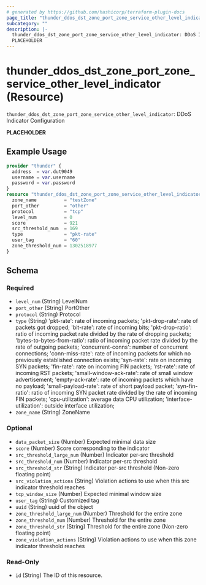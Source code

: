 ```yaml
---
# generated by https://github.com/hashicorp/terraform-plugin-docs
page_title: "thunder_ddos_dst_zone_port_zone_service_other_level_indicator Resource - terraform-provider-thunder"
subcategory: ""
description: |-
  thunder_ddos_dst_zone_port_zone_service_other_level_indicator: DDoS Indicator Configuration
  PLACEHOLDER
---
```


# thunder_ddos_dst_zone_port_zone_service_other_level_indicator (Resource)

`thunder_ddos_dst_zone_port_zone_service_other_level_indicator`: DDoS Indicator Configuration

__PLACEHOLDER__

## Example Usage

```terraform
provider "thunder" {
  address  = var.dut9049
  username = var.username
  password = var.password
}
resource "thunder_ddos_dst_zone_port_zone_service_other_level_indicator" "thunder_ddos_dst_zone_port_zone_service_other_level_indicator" {
  zone_name          = "testZone"
  port_other         = "other"
  protocol           = "tcp"
  level_num          = 0
  score              = 921
  src_threshold_num  = 169
  type               = "pkt-rate"
  user_tag           = "60"
  zone_threshold_num = 1302518977
}
```

<!-- schema generated by tfplugindocs -->
## Schema

### Required

- `level_num` (String) LevelNum
- `port_other` (String) PortOther
- `protocol` (String) Protocol
- `type` (String) 'pkt-rate': rate of incoming packets; 'pkt-drop-rate': rate of packets got dropped; 'bit-rate': rate of incoming bits; 'pkt-drop-ratio': ratio of incoming packet rate divided by the rate of dropping packets; 'bytes-to-bytes-from-ratio': ratio of incoming packet rate divided by the rate of outgoing packets; 'concurrent-conns': number of concurrent connections; 'conn-miss-rate': rate of incoming packets for which no previously established connection exists; 'syn-rate': rate on incoming SYN packets; 'fin-rate': rate on incoming FIN packets; 'rst-rate': rate of incoming RST packets; 'small-window-ack-rate': rate of small window advertisement; 'empty-ack-rate': rate of incoming packets which have no payload; 'small-payload-rate': rate of short payload packet; 'syn-fin-ratio': ratio of incoming SYN packet rate divided by the rate of incoming FIN packets; 'cpu-utilization': average data CPU utilization; 'interface-utilization': outside interface utilization;
- `zone_name` (String) ZoneName

### Optional

- `data_packet_size` (Number) Expected minimal data size
- `score` (Number) Score corresponding to the indicator
- `src_threshold_large_num` (Number) Indicator per-src threshold
- `src_threshold_num` (Number) Indicator per-src threshold
- `src_threshold_str` (String) Indicator per-src threshold (Non-zero floating point)
- `src_violation_actions` (String) Violation actions to use when this src indicator threshold reaches
- `tcp_window_size` (Number) Expected minimal window size
- `user_tag` (String) Customized tag
- `uuid` (String) uuid of the object
- `zone_threshold_large_num` (Number) Threshold for the entire zone
- `zone_threshold_num` (Number) Threshold for the entire zone
- `zone_threshold_str` (String) Threshold for the entire zone (Non-zero floating point)
- `zone_violation_actions` (String) Violation actions to use when this zone indicator threshold reaches

### Read-Only

- `id` (String) The ID of this resource.


